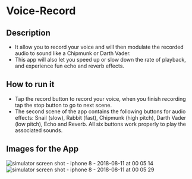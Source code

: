 # Voice-Record

## Description
- It allow you to record your voice and will then modulate the recorded audio to sound like a Chipmunk or Darth Vader. 
- This app will also let you speed up or slow down the rate of playback, and experience fun echo and reverb effects.

## How to run it

- Tap the record button to record your voice, when you finish recording tap the stop button to go to next scene.
- The second scene of the app contains the following buttons for audio effects: Snail (slow), Rabbit (fast), Chipmunk (high pitch), Darth Vader (low pitch), Echo and Reverb. All six buttons work properly to play the associated sounds.

## Images for the App

![simulator screen shot - iphone 8 - 2018-08-11 at 00 05 14](https://user-images.githubusercontent.com/35192412/43983355-749818a4-9cfa-11e8-99cd-306ca4381104.png)    ![simulator screen shot - iphone 8 - 2018-08-11 at 00 05 29](https://user-images.githubusercontent.com/35192412/43983358-75de8360-9cfa-11e8-8055-663c0265c8d2.png)
